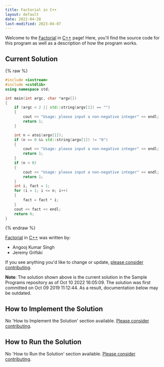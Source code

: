 ```yaml
---
title: Factorial in C++
layout: default
date: 2022-04-28
last-modified: 2023-04-07
---
```


Welcome to the [Factorial](https://sampleprograms.io/projects/factorial) in [C++](https://sampleprograms.io/languages/c-plus-plus) page! Here, you'll find the source code for this program as well as a description of how the program works.

## Current Solution

{% raw %}

```c++
#include <iostream>
#include <cstdlib>
using namespace std;

int main(int argc, char *argv[])
{
    if (argc < 2 || std::string(argv[1]) == "")
    {
        cout << "Usage: please input a non-negative integer" << endl;
        return 1;
    }

    int n = atoi(argv[1]);
    if (n == 0 && std::string(argv[1]) != "0")
    {
        cout << "Usage: please input a non-negative integer" << endl;
        return 1;
    }
    if (n < 0)
    {
        cout << "Usage: please input a non-negative integer" << endl;
        return 1;
    }
    int i, fact = 1;
    for (i = 1; i <= n; i++)
    {
        fact = fact * i;
    }
    cout << fact << endl;
    return 0;
}
```

{% endraw %}

[Factorial](https://sampleprograms.io/projects/factorial) in [C++](https://sampleprograms.io/languages/c-plus-plus) was written by:

- Angooj Kumar Singh
- Jeremy Grifski

If you see anything you'd like to change or update, [please consider contributing](https://github.com/TheRenegadeCoder/sample-programs).

**Note**: The solution shown above is the current solution in the Sample Programs repository as of Oct 10 2022 16:05:09. The solution was first committed on Oct 09 2019 11:12:44. As a result, documentation below may be outdated.

## How to Implement the Solution

No 'How to Implement the Solution' section available. [Please consider contributing](https://github.com/TheRenegadeCoder/sample-programs-website).

## How to Run the Solution

No 'How to Run the Solution' section available. [Please consider contributing](https://github.com/TheRenegadeCoder/sample-programs-website).